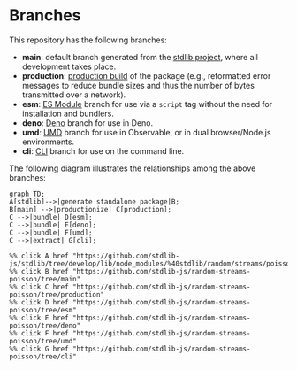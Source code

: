 <!--

@license Apache-2.0

Copyright (c) 2023 The Stdlib Authors.

Licensed under the Apache License, Version 2.0 (the "License");
you may not use this file except in compliance with the License.
You may obtain a copy of the License at

    http://www.apache.org/licenses/LICENSE-2.0

Unless required by applicable law or agreed to in writing, software
distributed under the License is distributed on an "AS IS" BASIS,
WITHOUT WARRANTIES OR CONDITIONS OF ANY KIND, either express or implied.
See the License for the specific language governing permissions and
limitations under the License.

-->

# Branches

This repository has the following branches:

-   **main**: default branch generated from the [stdlib project][stdlib-url], where all development takes place.
-   **production**: [production build][production-url] of the package (e.g., reformatted error messages to reduce bundle sizes and thus the number of bytes transmitted over a network).
-   **esm**: [ES Module][esm-url] branch for use via a `script` tag without the need for installation and bundlers.
-   **deno**: [Deno][deno-url] branch for use in Deno.
-   **umd**: [UMD][umd-url] branch for use in Observable, or in dual browser/Node.js environments.
-   **cli**: [CLI][cli-url] branch for use on the command line.

The following diagram illustrates the relationships among the above branches:

```mermaid
graph TD;
A[stdlib]-->|generate standalone package|B;
B[main] -->|productionize| C[production];
C -->|bundle| D[esm];
C -->|bundle| E[deno];
C -->|bundle| F[umd];
C -->|extract| G[cli];

%% click A href "https://github.com/stdlib-js/stdlib/tree/develop/lib/node_modules/%40stdlib/random/streams/poisson"
%% click B href "https://github.com/stdlib-js/random-streams-poisson/tree/main"
%% click C href "https://github.com/stdlib-js/random-streams-poisson/tree/production"
%% click D href "https://github.com/stdlib-js/random-streams-poisson/tree/esm"
%% click E href "https://github.com/stdlib-js/random-streams-poisson/tree/deno"
%% click F href "https://github.com/stdlib-js/random-streams-poisson/tree/umd"
%% click G href "https://github.com/stdlib-js/random-streams-poisson/tree/cli"
```

[stdlib-url]: https://github.com/stdlib-js/stdlib/tree/develop/lib/node_modules/%40stdlib/random/streams/poisson
[production-url]: https://github.com/stdlib-js/random-streams-poisson/tree/production
[deno-url]: https://github.com/stdlib-js/random-streams-poisson/tree/deno
[umd-url]: https://github.com/stdlib-js/random-streams-poisson/tree/umd
[esm-url]: https://github.com/stdlib-js/random-streams-poisson/tree/esm
[cli-url]: https://github.com/stdlib-js/random-streams-poisson/tree/cli